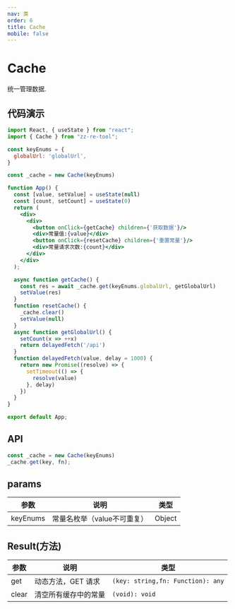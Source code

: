 ```yaml
---
nav: 类
order: 6
title: Cache
mobile: false
---
```

# Cache

统一管理数据.

## 代码演示

```jsx
import React, { useState } from "react";
import { Cache } from "zz-re-tool";

const keyEnums = {
  globalUrl: 'globalUrl',
}

const _cache = new Cache(keyEnums)

function App() {
  const [value, setValue] = useState(null)
  const [count, setCount] = useState(0)
  return (
    <div>
      <div>
        <button onClick={getCache} children={'获取数据'}/>
        <div>常量值:{value}</div>
        <button onClick={resetCache} children={'重置常量'}/>
        <div>常量请求次数:{count}</div>
      </div>
    </div>
  );

  async function getCache() {
    const res = await _cache.get(keyEnums.globalUrl, getGlobalUrl)
    setValue(res)
  }
  function resetCache() {
    _cache.clear()
    setValue(null)
  }
  async function getGlobalUrl() {
    setCount(x => ++x)
    return delayedFetch('/api')
  }
  function delayedFetch(value, delay = 1000) {
    return new Promise((resolve) => {
      setTimeout(() => {
        resolve(value)
      }, delay)
    })
  }
}

export default App;

```

## API

```js
const _cache = new Cache(keyEnums)
_cache.get(key, fn);
```

## params

| 参数     | 说明                        | 类型   |
| -------- | --------------------------- | ------ |
| keyEnums | 常量名枚举（value不可重复） | Object |

## Result(方法)

| 参数  | 说明                 | 类型                              |
| ----- | -------------------- | --------------------------------- |
| get   | 动态方法，GET 请求   | `(key: string,fn: Function): any` |
| clear | 清空所有缓存中的常量 | `(void): void`                    |
